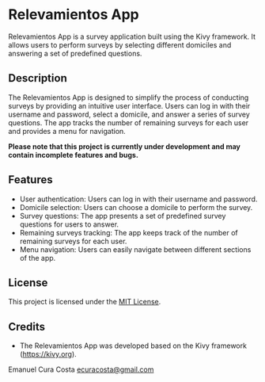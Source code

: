 # Relevamientos App

Relevamientos App is a survey application built using the Kivy framework. It allows users to perform surveys by selecting different domiciles and answering a set of predefined questions.

## Description

The Relevamientos App is designed to simplify the process of conducting surveys by providing an intuitive user interface. Users can log in with their username and password, select a domicile, and answer a series of survey questions. The app tracks the number of remaining surveys for each user and provides a menu for navigation.

**Please note that this project is currently under development and may contain incomplete features and bugs.**

## Features

- User authentication: Users can log in with their username and password.
- Domicile selection: Users can choose a domicile to perform the survey.
- Survey questions: The app presents a set of predefined survey questions for users to answer.
- Remaining surveys tracking: The app keeps track of the number of remaining surveys for each user.
- Menu navigation: Users can easily navigate between different sections of the app.

## License

This project is licensed under the [MIT License](LICENSE).

## Credits

- The Relevamientos App was developed based on the Kivy framework (https://kivy.org).


Emanuel Cura Costa
ecuracosta@gmail.com
